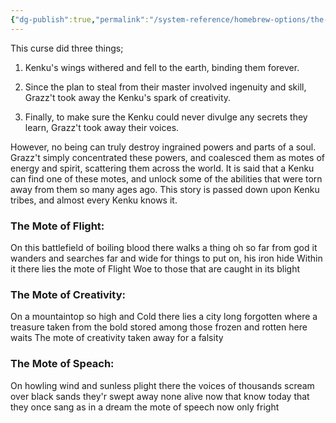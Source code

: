 ```yaml
---
{"dg-publish":true,"permalink":"/system-reference/homebrew-options/the-curse-of-the-kenku/","dgHomeLink":true,"dgPassFrontmatter":true}
---
```


This curse did three things;

1. Kenku's wings withered and fell to the earth, binding them forever.
    
2. Since the plan to steal from their master involved ingenuity and skill, Grazz't took away the Kenku's spark of creativity.
    
3. Finally, to make sure the Kenku could never divulge any secrets they learn, Grazz't took away their voices.

However, no being can truly destroy ingrained powers and parts of a soul. Grazz't simply concentrated these powers, and coalesced them as motes of energy and spirit, scattering them across the world. It is said that a Kenku can find one of these motes, and unlock some of the abilities that were torn away from them so many ages ago. This story is passed down upon Kenku tribes, and almost every Kenku knows it.

<!--[[System Reference/Homebrew Options/Gifts of the Motes|Gifts of the Motes]]-->

### The Mote of Flight:
On this battlefield of boiling blood 
there walks a thing oh so far from god
it wanders and searches far and wide 
for things to put on, his iron hide
Within it there lies the mote of Flight
Woe to those that are caught in its blight

### The Mote of Creativity:
On a mountaintop so high and Cold
there lies a city long forgotten
where a treasure taken from the bold
stored among those frozen and rotten
here waits The mote of creativity
taken away for a falsity

### The Mote of Speach:
On howling wind and sunless plight
there the voices of thousands scream
over black sands they'r swept away
none alive now that know today
that they once sang as in a dream
the mote of speech now only fright



